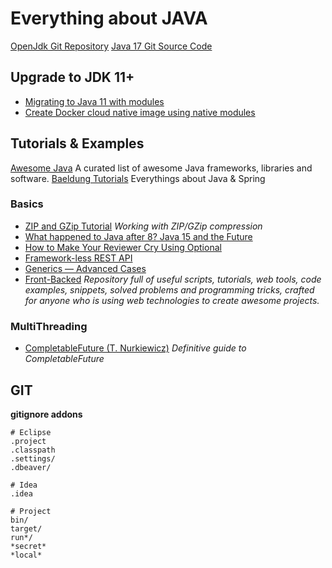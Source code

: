 # Everything about JAVA

[OpenJdk Git Repository](https://github.com/openjdk/)
[Java 17 Git Source Code](https://github.com/openjdk/jdk/tree/jdk-17%2B35/src/java.base/share/classes/java)

## Upgrade to JDK 11+

- [Migrating to Java 11 with modules](https://medium.com/criciumadev/its-time-migrating-to-java-11-5eb3868354f9)
- [Create Docker cloud native image using native modules](https://medium.com/criciumadev/create-a-cloud-native-image-using-java-modules-a670be616b29)

## Tutorials & Examples

[Awesome Java](https://github.com/akullpp/awesome-java) A curated list of awesome Java frameworks, libraries and software.
[Baeldung Tutorials](https://github.com/eugenp/tutorials) Everythings about Java & Spring 

### Basics
- [ZIP and GZip Tutorial](http://tutorials.jenkov.com/java-zip/index.html) _Working with ZIP/GZip compression_ 
- [What happened to Java after 8? Java 15 and the Future](https://medium.com/blue-harvest-tech-blog/what-happened-to-java-after-8-java-15-and-the-future-8a005edcc013)
- [How to Make Your Reviewer Cry Using Optional](https://dante0747.medium.com/how-to-make-your-reviewer-cry-using-java-optional-da5a32db4fba)
- [Framework-less REST API](https://medium.com/consulner/framework-less-rest-api-in-java-dd22d4d642fa)
- [Generics — Advanced Cases](https://levelup.gitconnected.com/java-generics-advanced-cases-d05db19b47d5)
- [Front-Backed](https://frontbackend.com/) _Repository full of useful scripts, tutorials, web tools, code examples, snippets, solved problems and programming tricks, crafted for anyone who is using web technologies to create awesome projects._


### MultiThreading
- [CompletableFuture (T. Nurkiewicz)](https://www.nurkiewicz.com/2013/05/java-8-definitive-guide-to.html) _Definitive guide to CompletableFuture_

## GIT

**gitignore addons**
```
# Eclipse
.project
.classpath
.settings/
.dbeaver/

# Idea
.idea

# Project
bin/
target/
run*/
*secret*
*local*
```
